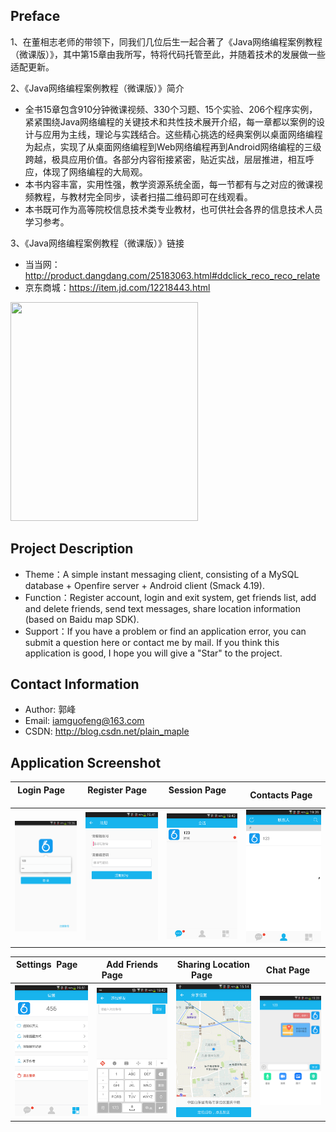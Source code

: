 
Preface
-------

1、在董相志老师的带领下，同我们几位后生一起合著了《Java网络编程案例教程（微课版）》，其中第15章由我所写，特将代码托管至此，并随着技术的发展做一些适配更新。

2、《Java网络编程案例教程（微课版）》简介
* 全书15章包含910分钟微课视频、330个习题、15个实验、206个程序实例，紧紧围绕Java网络编程的关键技术和共性技术展开介绍，每一章都以案例的设计与应用为主线，理论与实践结合。这些精心挑选的经典案例以桌面网络编程为起点，实现了从桌面网络编程到Web网络编程再到Android网络编程的三级跨越，极具应用价值。各部分内容衔接紧密，贴近实战，层层推进，相互呼应，体现了网络编程的大局观。 
* 本书内容丰富，实用性强，教学资源系统全面，每一节都有与之对应的微课视频教程，与教材完全同步，读者扫描二维码即可在线观看。 
* 本书既可作为高等院校信息技术类专业教材，也可供社会各界的信息技术人员学习参考。 

3、《Java网络编程案例教程（微课版）》链接
* 当当网：http://product.dangdang.com/25183063.html#ddclick_reco_reco_relate
* 京东商城：https://item.jd.com/12218443.html
<img width="300" height="350" src="https://github.com/iamguofeng/IMDemo/raw/master/app-image/book.jpg"/>

Project Description
-------
* Theme：A simple instant messaging client, consisting of a MySQL database + Openfire server + Android client (Smack 4.19).
* Function：Register account, login and exit system, get friends list, add and delete friends, send text messages, share location information (based on Baidu map SDK).
* Support：If you have a problem or find an application error, you can submit a question here or contact me by mail. If you think this application is good, I hope you will give a "Star" to the project.

Contact Information
-------
* Author: 郭峰
* Email: iamguofeng@163.com 
* CSDN: http://blog.csdn.net/plain_maple

Application Screenshot
-------
|  Login Page                   | Register Page                    | Session Page                    | Contacts Page                 |
|:-----------------------------:|:--------------------------------:|:-------------------------------:|:-----------------------------:|
|![](app-image/im1.png)         | ![](app-image/im2.png)           | ![](app-image/im3.png)          |![](app-image/im4.png)         |

|  Settings  Page               | Add Friends Page                 | Sharing Location Page           | Chat Page                     |
|:-----------------------------:|:--------------------------------:|:-------------------------------:|:-----------------------------:|
|![](app-image/im5.png)         | ![](app-image/im6.png)           | ![](app-image/im7.png)          |![](app-image/im8.png)         |














